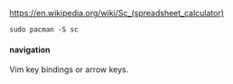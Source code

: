 https://en.wikipedia.org/wiki/Sc_(spreadsheet_calculator)

```
sudo pacman -S sc
```

#### navigation

Vim key bindings or arrow keys.
